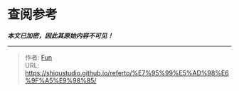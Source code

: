 # 查阅参考

***本文已加密，因此其原始内容不可见！***

---

> 作者: [Fun](https://blog.funvip.live/)  
> URL: https://shiqustudio.github.io/referto/%E7%95%99%E5%AD%98%E6%9F%A5%E9%98%85/  

